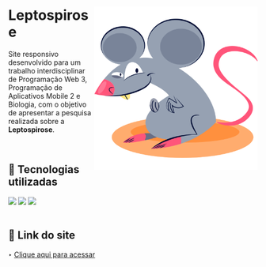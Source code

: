 <div>
<img align="right" src="assets/img/mouse2.png" width="330em">
<h1 align="left">Leptospirose</h1>
<p align="left">Site responsivo desenvolvido para um trabalho interdisciplinar de Programação Web 3, Programação de Aplicativos Mobile 2 e Biologia, com o objetivo de apresentar a pesquisa realizada sobre a <b>Leptospirose</b>.</p>
</div>

<br>

## 🚀 Tecnologias utilizadas

<div align="left">
 <img src="https://img.shields.io/badge/HTML5-E34F26?style=for-the-badge&logo=html5&logoColor=white">
 <img src="https://img.shields.io/badge/CSS3-1572B6?style=for-the-badge&logo=css3&logoColor=white">
 <img src="https://img.shields.io/badge/JavaScript-F7DF1E?style=for-the-badge&logo=javascript&logoColor=black">
</div>

<br>

## 🔗 Link do site

‣ [Clique aqui para acessar](https://leohsantos.github.io/siteLeptospirose/)
